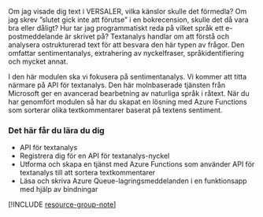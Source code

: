 Om jag visade dig text i VERSALER, vilka känslor skulle det förmedla? Om jag skrev ”slutet gick inte att förutse” i en bokrecension, skulle det då vara bra eller dåligt? Hur tar jag programmatiskt reda på vilket språk ett e-postmeddelande är skrivet på? Textanalys handlar om att förstå och analysera ostrukturerad text för att besvara den här typen av frågor. Den omfattar sentimentanalys, extrahering av nyckelfraser, språkidentifiering och mycket annat.  

 I den här modulen ska vi fokusera på sentimentanalys. Vi kommer att titta närmare på API för textanalys. Den här molnbaserade tjänsten från Microsoft ger en avancerad bearbetning av naturliga språk i råtext. När du har genomfört modulen så har du skapat en lösning med Azure Functions som sorterar olika textkommentarer baserat på textens sentiment.

### <a name="what-youll-learn"></a>Det här får du lära du dig

- API för textanalys
- Registrera dig för en API för textanalys-nyckel
- Utforma och skapa en tjänst med Azure Functions som använder API för textanalys till att sortera textkommentarer
- Läsa och skriva Azure Queue-lagringsmeddelanden i en funktionsapp med hjälp av bindningar


[!INCLUDE [resource-group-note](./rg-notice.md)]
